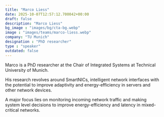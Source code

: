 ```yaml
---
title: "Marco Liess"
date: 2025-10-07T12:57:12.700042+00:00
draft: false
description: "Marco Liess"
bg_image : "images/bg/cta-bg.webp"
image : "images/teams/marco-liess.webp"
company: "TU Munich"
designation : "PhD researcher"
type : "speaker"
outdated: false
---
```


Marco is a PhD researcher at the Chair of Integrated Systems at Technical
University of Munich. 

His research revolves around SmartNICs, intelligent
network interfaces with the potential to improve adaptivity and
energy-efficiency in servers and other network devices. 

A major focus lies on
monitoring incoming network traffic and making system level decisions to
improve energy-efficiency and latency in mixed- critical networks.